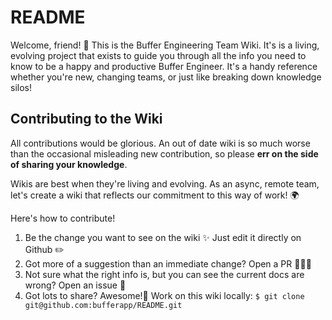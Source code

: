 # README
Welcome, friend! 👋 This is the Buffer Engineering Team Wiki. It's is a living, evolving project that exists to guide you through all the info you need to know to be a happy and productive Buffer Engineer. It's a handy reference whether you're new, changing teams, or just like breaking down knowledge silos!  

## Contributing to the Wiki
All contributions would be glorious. An out of date wiki is so much worse than the occasional misleading new contribution, so please **err on the side of sharing your knowledge**.

Wikis are best when they're living and evolving. As an async, remote team, let's create a wiki that reflects our commitment to this way of work! 🌍

Here's how to contribute!
1. Be the change you want to see on the wiki ✨ Just edit it directly on Github ✏️
2. Got more of a suggestion than an immediate change? Open a PR 🙋🏽‍♀️
3. Not sure what the right info is, but you can see the current docs are wrong? Open an issue 🤔
4. Got lots to share? Awesome!🦄 Work on this wiki locally: `$ git clone git@github.com:bufferapp/README.git`
